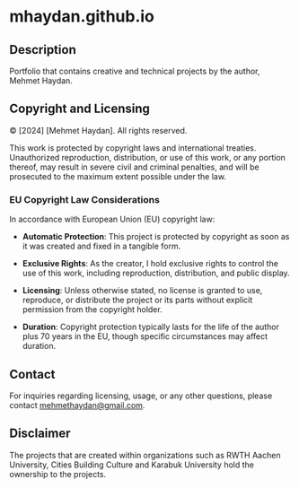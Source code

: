# mhaydan.github.io

## Description

Portfolio that contains creative and technical projects by  the author, Mehmet Haydan.

## Copyright and Licensing

&copy; [2024] [Mehmet Haydan]. All rights reserved.

This work is protected by copyright laws and international treaties. Unauthorized reproduction, distribution, or use of this work, or any portion thereof, may result in severe civil and criminal penalties, and will be prosecuted to the maximum extent possible under the law.

### EU Copyright Law Considerations

In accordance with European Union (EU) copyright law:

- **Automatic Protection**: This project is protected by copyright as soon as it was created and fixed in a tangible form.
  
- **Exclusive Rights**: As the creator, I hold exclusive rights to control the use of this work, including reproduction, distribution, and public display.

- **Licensing**: Unless otherwise stated, no license is granted to use, reproduce, or distribute the project or its parts without explicit permission from the copyright holder.

- **Duration**: Copyright protection typically lasts for the life of the author plus 70 years in the EU, though specific circumstances may affect duration.

## Contact

For inquiries regarding licensing, usage, or any other questions, please contact mehmethaydan@gmail.com.

## Disclaimer

The projects that are created within organizations such as RWTH Aachen University, Cities Building Culture and Karabuk University hold the ownership to the projects.


